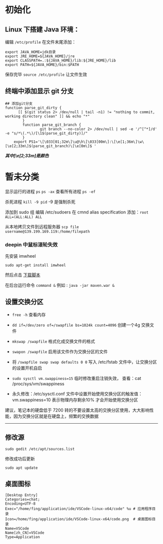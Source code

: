 # 初始化


## Linux 下搭建 Java 环境：

编辑 `/etc/profile` 在文件末尾添加：

```
export JAVA_HOME=jdk目录
export JRE_HOME=${JAVA_HOME}/jre  
export CLASSPATH=.:${JAVA_HOME}/lib:${JRE_HOME}/lib  
export PATH=${JAVA_HOME}/bin:$PATH 
```
保存完毕 `source /etc/profile` 让文件生效

## 终端中添加显示 git 分支
```
## 添加git分支
function parse_git_dirty {
	  [[ $(git status 2> /dev/null | tail -n1) != "nothing to commit, working directory clean" ]] && echo "*"
	    }
	    function parse_git_branch {
		        git branch --no-color 2> /dev/null | sed -e '/^[^*]/d' -e "s/*\(.*\)/[\1$(parse_git_dirty)]/"
		}
	export PS1='\[\033[01;32m\]\u@\h\[\033[00m\]:\[\e[1;36m\]\w\[\e[2;33m\]$(parse_git_branch)\[\e[0m\]$ '
```
***其中\[\e[2;33m\]是颜色***

# 暂未分类

显示运行的进程 `ps` `ps -ax`  查看所有进程 `ps -ef`

杀死进程 `kill -9 pid` -9 是强制杀死

添加到 sudo 组 编辑 /etc/sudoers 在 cmnd alias specification 添加：`root    ALL=(ALL:ALL) ALL`

从本地拷贝文件到远程服务器 `scp file username@139.199.169.119:/home/filepath`

### deepin 中鼠标滚轮失效

先安装 imwheel

`sudo apt-get install imwheel`

然后点击 [下载脚本](http://ox6dv1vhi.bkt.clouddn.com/imwheel-script.sh)

在后台运行命令 `command &` 例如 : `java -jar maven.war &`

## 设置交换分区

* `free -h` 查看内存

* `dd if=/dev/zero of=/swapfile bs=1024k count=4096` 创建一个4g 交换文件
* `mkswap /swapfile` 格式化成交换文件的格式
* `swapon /swapfile` 启用该文件作为交换分区的文件
* 将 `/swapfile swap swap defaults 0 0` 写入 /etc/fstab 文件中，让交换分区的设置开机自启
* `sudo sysctl vm.swappiness=15` 临时修改重启注销失效， 查看：cat /proc/sys/vm/swappiness
* 永久修改：/etc/sysctl.conf 文件中设置开始使用交换分区的触发值： vm.swappiness=10 表示物理内存剩余10% 才会开始使用交换分区

建议，笔记本的硬盘低于 7200 转的不要设置太高的交换分区使用，大大影响性能，因为交换分区就是在硬盘上，频繁的交换数据

***

## 修改源

`sudo gedit /etc/apt/sources.list`

修改成功后更新

`sudo apt update`

## 桌面图标
```
[Desktop Entry]
Categories=chat;
Encoding=UTF-8
Exec="/home/fing/application/ide/VSCode-linux-x64/code" %u # 应用程序目录
Icon=/home/fing/application/ide/VSCode-linux-x64/code.png  # 桌面图标目录
Name=VSCode
Name[zh_CN]=VSCode
Type=Application
```
